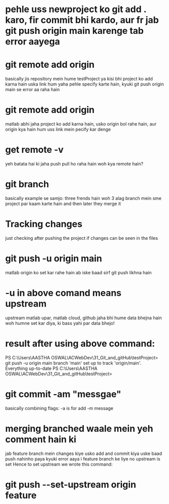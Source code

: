 # pehle uss newproject ko git add . karo, fir commit bhi kardo, aur fr jab git push origin main karenge tab error aayega

# git remote add origin <link>
basically jis repository mein hume testProject ya kisi bhi project ko add karna hain uska link hum yaha pehle specify karte hain, kyuki git push origin main se error aa raha hain

# git remote add origin <link>
matlab abhi jaha project ko add karna hain, usko origin bol rahe hain, aur origin kya hain hum uss link mein pecify kar denge

# get remote -v
yeh batata hai ki jaha push pull ho raha hain woh kya remote hain?

# git branch
basically example se samjo: three frends hain  woh 3 alag branch mein sme project par kaam karte hain and then later they merge it

# Tracking changes
just checking after pushing the project if changes can be seen in the files

# git push -u origin main
matlab origin ko set kar rahe hain
ab iske baad sirf git push likhna hain

# -u in above comand means upstream
upstream matlab upar, matlab cloud, github jaha bhi hume data bhejna hain woh humne set kar diya, ki bass yahi par data bhejo!

# result after using above command:
PS C:\Users\AASTHA OSWAL\ACWebDev\31_Git_and_gitHub\testProject> git push -u origin main
branch 'main' set up to track 'origin/main'.
Everything up-to-date
PS C:\Users\AASTHA OSWAL\ACWebDev\31_Git_and_gitHub\testProject> 

# git commit -am "messgae"
basically combining flags:
-a is for add
-m message

# merging branched waale mein yeh comment hain ki
jab feature branch mein changes kiye
usko add and commit kiya
uske baad push nahinho paya kyuki error aaya i feature branch ke liye no upstream is set
Hence to set upstream we wrote this command:
# git push --set-upstream origin feature
